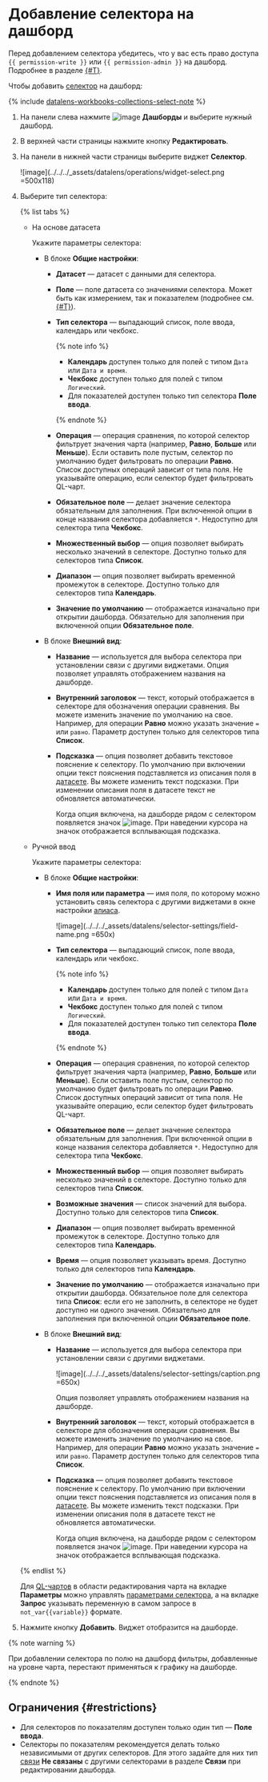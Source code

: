 # Добавление селектора на дашборд


Перед добавлением селектора убедитесь, что у вас есть право доступа `{{ permission-write }}` или `{{ permission-admin }}` на дашборд. Подробнее в разделе [{#T}](../../security/manage-access.md).


Чтобы добавить [селектор](../../dashboard/selector.md) на дашборд:


{% include [datalens-workbooks-collections-select-note](../../../_includes/datalens/operations/datalens-workbooks-collections-select-note.md) %}


1. На панели слева нажмите ![image](../../../_assets/console-icons/layout-cells-large.svg) **Дашборды** и выберите нужный дашборд.
1. В верхней части страницы нажмите кнопку **Редактировать**.
1. На панели в нижней части страницы выберите виджет **Селектор**.

   
   ![image](../../../_assets/datalens/operations/widget-select.png =500x118)




1. Выберите тип селектора:

   {% list tabs %}

   - На основе датасета

     Укажите параметры селектора:

     * В блоке **Общие настройки**:

       * **Датасет** — датасет с данными для селектора.
       * **Поле** — поле датасета со значениями селектора. Может быть как измерением, так и показателем (подробнее см. [{#T}](../../concepts/dataset/data-model.md#field)).
       * **Тип селектора** — выпадающий список, поле ввода, календарь или чекбокс.

         {% note info %}

         * **Календарь** доступен только для полей с типом `Дата` или `Дата и время`.
         * **Чекбокс** доступен только для полей с типом `Логический`.
         * Для показателей доступен только тип селектора **Поле ввода**.

         {% endnote %}

       * **Операция** — операция сравнения, по которой селектор фильтрует значения чарта (например, **Равно**, **Больше** или **Меньше**). Если оставить поле пустым, селектор по умолчанию будет фильтровать по операции **Равно**. Список доступных операций зависит от типа поля. Не указывайте операцию, если селектор будет фильтровать QL-чарт.
       * **Обязательное поле** — делает значение селектора обязательным для заполнения. При включенной опции в конце названия селектора добавляется `*`. Недоступно для селектора типа **Чекбокс**.
       * **Множественный выбор** — опция позволяет выбирать несколько значений в селекторе. Доступно только для селекторов типа **Список**.
       * **Диапазон** — опция позволяет выбирать временной промежуток в селекторе. Доступно только для селекторов типа **Календарь**.
       * **Значение по умолчанию** — отображается изначально при открытии дашборда. Обязательно для заполнения при включенной опции **Обязательное поле**.

     * В блоке **Внешний вид**:

       * **Название** — используется для выбора селектора при установлении связи с другими виджетами. Опция позволяет управлять отображением названия на дашборде.
       * **Внутренний заголовок** — текст, который отображается в селекторе для обозначения операции сравнения. Вы можете изменить значение по умолчанию на свое. Например, для операции **Равно** можно указать значение `=` или `равно`. Параметр доступен только для селекторов типа **Список**.
       * **Подсказка** — опция позволяет добавить текстовое пояснение к селектору. По умолчанию при включении опции текст пояснения подставляется из описания поля в [датасете](../../concepts/dataset/index.md). Вы можете изменить текст подсказки. При изменении описания поля в датасете текст не обновляется автоматически.

         Когда опция включена, на дашборде рядом с селектором появляется значок ![image](../../../_assets/console-icons/circle-question.svg). При наведении курсора на значок отображается всплывающая подсказка.

   - Ручной ввод

     Укажите параметры селектора:

     * В блоке **Общие настройки**:

       * **Имя поля или параметра** — имя поля, по которому можно установить связь селектора с другими виджетами в окне настройки [алиаса](../../dashboard/link.md#alias).

         ![image](../../../_assets/datalens/selector-settings/field-name.png =650x)

       * **Тип селектора** — выпадающий список, поле ввода, календарь или чекбокс.

         {% note info %}

         * **Календарь** доступен только для полей с типом `Дата` или `Дата и время`.
         * **Чекбокс** доступен только для полей с типом `Логический`.
         * Для показателей доступен только тип селектора **Поле ввода**.

         {% endnote %}

       * **Операция** — операция сравнения, по которой селектор фильтрует значения чарта (например, **Равно**, **Больше** или **Меньше**). Если оставить поле пустым, селектор по умолчанию будет фильтровать по операции **Равно**. Список доступных операций зависит от типа поля. Не указывайте операцию, если селектор будет фильтровать QL-чарт.
       * **Обязательное поле** — делает значение селектора обязательным для заполнения. При включенной опции в конце названия селектора добавляется `*`. Недоступно для селектора типа **Чекбокс**.
       * **Множественный выбор** — опция позволяет выбирать несколько значений в селекторе. Доступно только для селекторов типа **Список**.
       * **Возможные значения** — список значений для выбора. Доступно только для селекторов типа **Список**.
       * **Диапазон** — опция позволяет выбирать временной промежуток в селекторе. Доступно только для селекторов типа **Календарь**.
       * **Время** — опция позволяет указывать время. Доступно только для селекторов типа **Календарь**.
       * **Значение по умолчанию** — отображается изначально при открытии дашборда. Обязательное поле для селектора типа **Список**: если его не заполнить, в селекторе не будет доступно ни одного значения. Обязательно для заполнения при включенной опции **Обязательное поле**.

     * В блоке **Внешний вид**:

       * **Название** — используется для выбора селектора при установлении связи с другими виджетами.

         ![image](../../../_assets/datalens/selector-settings/caption.png =650x)

         Опция позволяет управлять отображением названия на дашборде.

       * **Внутренний заголовок** — текст, который отображается в селекторе для обозначения операции сравнения. Вы можете изменить значение по умолчанию на свое. Например, для операции **Равно** можно указать значение `=` или `равно`. Параметр доступен только для селекторов типа **Список**.
       * **Подсказка** — опция позволяет добавить текстовое пояснение к селектору. По умолчанию при включении опции текст пояснения подставляется из описания поля в [датасете](../../concepts/dataset/index.md). Вы можете изменить текст подсказки. При изменении описания поля в датасете текст не обновляется автоматически.

         Когда опция включена, на дашборде рядом с селектором появляется значок ![image](../../../_assets/console-icons/circle-question.svg). При наведении курсора на значок отображается всплывающая подсказка.

   {% endlist %}

   Для [QL-чартов](../../concepts/chart/ql-charts.md) в области редактирования чарта на вкладке **Параметры** можно управлять [параметрами селектора](../chart/create-sql-chart.md#selector-parameters), а на вкладке **Запрос** указывать переменную в самом запросе в `not_var{{variable}}` формате.

1. Нажмите кнопку **Добавить**. Виджет отобразится на дашборде.


{% note warning %}

При добавлении селектора по полю на дашборд фильтры, добавленные на уровне чарта, перестают применяться к графику на дашборде.

{% endnote %}

## Ограничения {#restrictions}

* Для селекторов по показателям доступен только один тип — **Поле ввода**.
* Селекторы по показателям рекомендуется делать только независимыми от других селекторов. Для этого задайте для них тип [связи](../../dashboard/link.md) **Не связаны** с другими селекторами в разделе **Связи** при редактировании дашборда.
